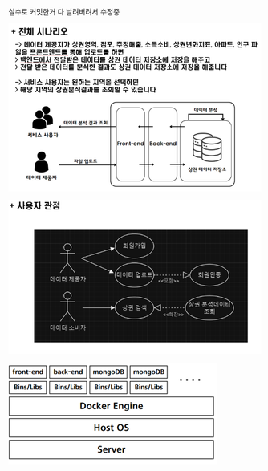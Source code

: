 실수로 커밋한거 다 날려버려서 수정중

![전체시나리오](image/image.png)

![사용자관점](image/image1.png)

![docker](image/docker.png)